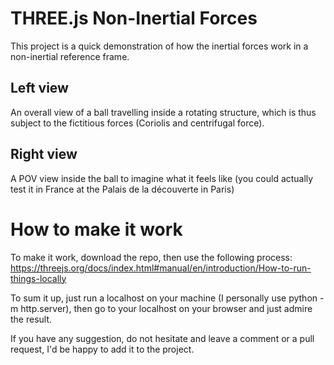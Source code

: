 # THREE.js Non-Inertial Forces

This project is a quick demonstration of how the inertial forces work in a non-inertial reference frame.

## Left view

An overall view of a ball travelling inside a rotating structure, which is thus subject to the fictitious
forces (Coriolis and centrifugal force).

## Right view

A POV view inside the ball to imagine what it feels like (you could actually test it in France at the
Palais de la découverte in Paris)


# How to make it work

To make it work, download the repo, then use the following process: https://threejs.org/docs/index.html#manual/en/introduction/How-to-run-things-locally

To sum it up, just run a localhost on your machine (I personally use python -m http.server), then
go to your localhost on your browser and just admire the result.

If you have any suggestion, do not hesitate and leave a comment or a pull request, I'd be happy
to add it to the project.
